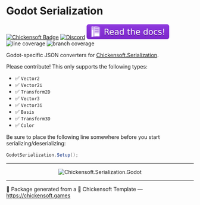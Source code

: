 # Godot Serialization

[![Chickensoft Badge][chickensoft-badge]][chickensoft-website] [![Discord][discord-badge]][discord] [![Read the docs][read-the-docs-badge]][docs] ![line coverage][line-coverage] ![branch coverage][branch-coverage]

Godot-specific JSON converters for [Chickensoft.Serialization].

Please contribute! This only supports the following types:

- ✅ `Vector2`
- ✅ `Vector2i`
- ✅ `Transform2D`
- ✅ `Vector3`
- ✅ `Vector3i`
- ✅ `Basis`
- ✅ `Transform3D`
- ✅ `Color`

Be sure to place the following line somewhere before you start serializing/deserializing:

```csharp
GodotSerialization.Setup();
```

---

<p align="center">
<img alt="Chickensoft.Serialization.Godot" src="Chickensoft.Serialization.Godot/icon.png" width="200">
</p>

---

🐣 Package generated from a 🐤 Chickensoft Template — <https://chickensoft.games>

[chickensoft-badge]: https://raw.githubusercontent.com/chickensoft-games/chickensoft_site/main/static/img/badges/chickensoft_badge.svg
[chickensoft-website]: https://chickensoft.games
[discord-badge]: https://raw.githubusercontent.com/chickensoft-games/chickensoft_site/main/static/img/badges/discord_badge.svg
[discord]: https://discord.gg/gSjaPgMmYW
[read-the-docs-badge]: https://raw.githubusercontent.com/chickensoft-games/chickensoft_site/main/static/img/badges/read_the_docs_badge.svg
[docs]: https://chickensoft.games/docsickensoft%20Discord-%237289DA.svg?style=flat&logo=discord&logoColor=white
[line-coverage]: Chickensoft.Serialization.Godot.Tests/badges/line_coverage.svg
[branch-coverage]: Chickensoft.Serialization.Godot.Tests/badges/branch_coverage.svg

[Chickensoft.Serialization]: https://github.com/chickensoft-games/Serialization
